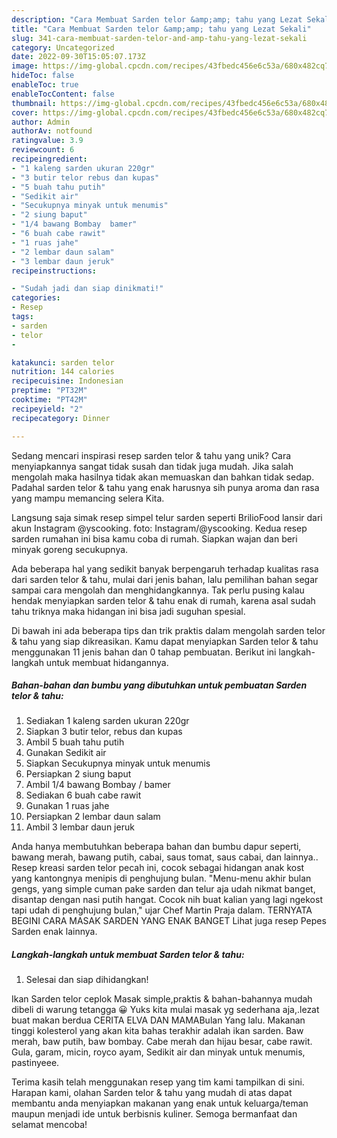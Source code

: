 ```yaml
---
description: "Cara Membuat Sarden telor &amp;amp; tahu yang Lezat Sekali"
title: "Cara Membuat Sarden telor &amp;amp; tahu yang Lezat Sekali"
slug: 341-cara-membuat-sarden-telor-and-amp-tahu-yang-lezat-sekali
category: Uncategorized
date: 2022-09-30T15:05:07.173Z
image: https://img-global.cpcdn.com/recipes/43fbedc456e6c53a/680x482cq70/sarden-telor-tahu-foto-resep-utama.jpg
hideToc: false
enableToc: true
enableTocContent: false
thumbnail: https://img-global.cpcdn.com/recipes/43fbedc456e6c53a/680x482cq70/sarden-telor-tahu-foto-resep-utama.jpg
cover: https://img-global.cpcdn.com/recipes/43fbedc456e6c53a/680x482cq70/sarden-telor-tahu-foto-resep-utama.jpg
author: Admin
authorAv: notfound
ratingvalue: 3.9
reviewcount: 6
recipeingredient:
- "1 kaleng sarden ukuran 220gr"
- "3 butir telor rebus dan kupas"
- "5 buah tahu putih"
- "Sedikit air"
- "Secukupnya minyak untuk menumis"
- "2 siung baput"
- "1/4 bawang Bombay  bamer"
- "6 buah cabe rawit"
- "1 ruas jahe"
- "2 lembar daun salam"
- "3 lembar daun jeruk"
recipeinstructions:

- "Sudah jadi dan siap dinikmati!"
categories:
- Resep
tags:
- sarden
- telor
- 

katakunci: sarden telor  
nutrition: 144 calories
recipecuisine: Indonesian
preptime: "PT32M"
cooktime: "PT42M"
recipeyield: "2"
recipecategory: Dinner

---
```





Sedang mencari inspirasi resep sarden telor &amp; tahu yang unik? Cara menyiapkannya sangat tidak susah dan tidak juga mudah. Jika salah mengolah maka hasilnya tidak akan memuaskan dan bahkan tidak sedap. Padahal sarden telor &amp; tahu yang enak harusnya sih punya aroma dan rasa yang mampu memancing selera Kita.





Langsung saja simak resep simpel telur sarden seperti BrilioFood lansir dari akun Instagram @yscooking. foto: Instagram/@yscooking. Kedua resep sarden rumahan ini bisa kamu coba di rumah. Siapkan wajan dan beri minyak goreng secukupnya.

Ada beberapa hal yang sedikit banyak berpengaruh terhadap kualitas rasa dari sarden telor &amp; tahu, mulai dari jenis bahan, lalu pemilihan bahan segar sampai cara mengolah dan menghidangkannya. Tak perlu pusing kalau hendak menyiapkan sarden telor &amp; tahu enak di rumah, karena asal sudah tahu triknya maka hidangan ini bisa jadi suguhan spesial.






Di bawah ini ada beberapa tips dan trik praktis dalam mengolah sarden telor &amp; tahu yang siap dikreasikan. Kamu dapat menyiapkan Sarden telor &amp; tahu menggunakan 11 jenis bahan dan 0 tahap pembuatan. Berikut ini langkah-langkah untuk membuat hidangannya.

<!--inarticleads1-->

##### Bahan-bahan dan bumbu yang dibutuhkan untuk pembuatan Sarden telor &amp; tahu:

1. Sediakan 1 kaleng sarden ukuran 220gr
1. Siapkan 3 butir telor, rebus dan kupas
1. Ambil 5 buah tahu putih
1. Gunakan Sedikit air
1. Siapkan Secukupnya minyak untuk menumis
1. Persiapkan 2 siung baput
1. Ambil 1/4 bawang Bombay / bamer
1. Sediakan 6 buah cabe rawit
1. Gunakan 1 ruas jahe
1. Persiapkan 2 lembar daun salam
1. Ambil 3 lembar daun jeruk


Anda hanya membutuhkan beberapa bahan dan bumbu dapur seperti, bawang merah, bawang putih, cabai, saus tomat, saus cabai, dan lainnya.. Resep kreasi sarden telor pecah ini, cocok sebagai hidangan anak kost yang kantongnya menipis di penghujung bulan. &#34;Menu-menu akhir bulan gengs, yang simple cuman pake sarden dan telur aja udah nikmat banget, disantap dengan nasi putih hangat. Cocok nih buat kalian yang lagi ngekost tapi udah di penghujung bulan,&#34; ujar Chef Martin Praja dalam. TERNYATA BEGINI CARA MASAK SARDEN YANG ENAK BANGET Lihat juga resep Pepes Sarden enak lainnya. 

<!--inarticleads2-->

##### Langkah-langkah untuk membuat Sarden telor &amp; tahu:


1. Selesai dan siap dihidangkan!

Ikan Sarden telor ceplok Masak simple,praktis &amp; bahan-bahannya mudah dibeli di warung tetangga 😀 Yuks kita mulai masak yg sederhana aja,.lezat buat makan berdua CERITA ELVA DAN MAMABulan Yang lalu. Makanan tinggi kolesterol yang akan kita bahas terakhir adalah ikan sarden. Baw merah, baw putih, baw bombay. Cabe merah dan hijau besar, cabe rawit. Gula, garam, micin, royco ayam, Sedikit air dan minyak untuk menumis, pastinyeee. 

Terima kasih telah menggunakan resep yang tim kami tampilkan di sini. Harapan kami, olahan Sarden telor &amp; tahu yang mudah di atas dapat membantu anda menyiapkan makanan yang enak untuk keluarga/teman maupun menjadi ide untuk berbisnis kuliner. Semoga bermanfaat dan selamat mencoba!
